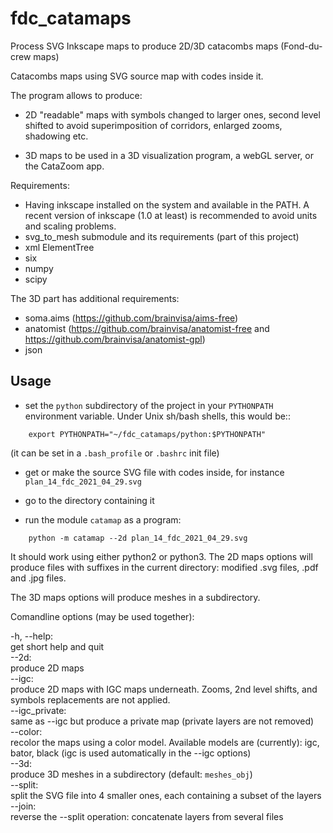 # fdc_catamaps
Process SVG Inkscape maps to produce 2D/3D catacombs maps (Fond-du-crew maps)

Catacombs maps using SVG source map with codes inside it.

The program allows to produce:

* 2D "readable" maps with symbols changed to larger ones, second level shifted to avoid superimposition of corridors, enlarged zooms, shadowing etc.

* 3D maps to be used in a 3D visualization program, a webGL server, or the CataZoom app.

Requirements:

* Having inkscape installed on the system and available in the PATH.
  A recent version of inkscape (1.0 at least) is recommended to avoid units and
  scaling problems.
* svg_to_mesh submodule and its requirements (part of this project)
* xml ElementTree
* six
* numpy
* scipy

The 3D part has additional requirements:

* soma.aims (https://github.com/brainvisa/aims-free)
* anatomist (https://github.com/brainvisa/anatomist-free and
  https://github.com/brainvisa/anatomist-gpl)
* json

Usage
-----

* set the ``python`` subdirectory of the project in your ``PYTHONPATH`` environment variable. Under Unix sh/bash shells, this would be::
```
    export PYTHONPATH="~/fdc_catamaps/python:$PYTHONPATH"
```
  (it can be set in a ``.bash_profile`` or ``.bashrc`` init file)

* get or make the source SVG file with codes inside, for instance ``plan_14_fdc_2021_04_29.svg``

* go to the directory containing it
* run the module `catamap` as a program:
```
    python -m catamap --2d plan_14_fdc_2021_04_29.svg
```
It should work using either python2 or python3.
The 2D maps options will produce files with suffixes in the current directory:
modified .svg files, .pdf and .jpg files.

The 3D maps options will produce meshes in a subdirectory.

Comandline options (may be used together):

-h, --help:<br>
    get short help and quit<br>
--2d:<br>
    produce 2D maps<br>
--igc:<br>
    produce 2D maps with IGC maps underneath. Zooms, 2nd level shifts, and
    symbols replacements are not applied.<br>
--igc_private:<br>
    same as --igc but produce a private map (private layers are not removed)<br>
--color:<br>
    recolor the maps using a color model. Available models are (currently):
    igc, bator, black (igc is used automatically in the --igc options)<br>
--3d:<br>
    produce 3D meshes in a subdirectory (default: ``meshes_obj``)<br>
--split:<br>
    split the SVG file into 4 smaller ones, each containing a subset of the
    layers<br>
--join:<br>
    reverse the --split operation: concatenate layers from several files
